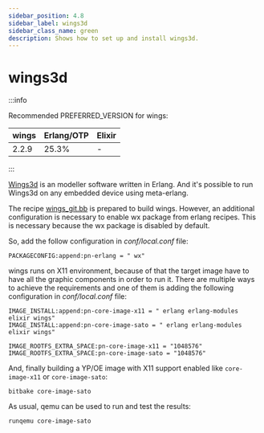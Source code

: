 ```yaml
---
sidebar_position: 4.8
sidebar_label: wings3d
sidebar_class_name: green
description: Shows how to set up and install wings3d.
---
```


# wings3d

:::info

Recommended PREFERRED_VERSION for wings:

| wings    | Erlang/OTP | Elixir |
| ---------| ---------- | ------ |
| 2.2.9    | 25.3%      | -      |

:::

[Wings3d](http://www.wings3d.com/) is an modeller software written in Erlang.
And it's possible to run Wings3d on any embedded device using meta-erlang.

The recipe
[wings_git.bb](https://github.com/meta-erlang/meta-erlang/blob/master/recipes-extended/wings/wings_git.bb)
is prepared to build wings. However, an additional configuration is necessary to
enable wx package from erlang recipes. This is necessary because the wx package
is disabled by default.

So, add the follow configuration in _conf/local.conf_ file:

```
PACKAGECONFIG:append:pn-erlang = " wx"
```

wings runs on X11 environment, because of that the target image have to have all
the graphic components in order to run it. There are multiple ways to achieve
the requirements and one of them is adding the following configuration in
_conf/local.conf_ file:

```
IMAGE_INSTALL:append:pn-core-image-x11 = " erlang erlang-modules elixir wings"
IMAGE_INSTALL:append:pn-core-image-sato = " erlang erlang-modules elixir wings"

IMAGE_ROOTFS_EXTRA_SPACE:pn-core-image-x11 = "1048576"
IMAGE_ROOTFS_EXTRA_SPACE:pn-core-image-sato = "1048576"
```

And, finally building a YP/OE image with X11 support enabled like
`core-image-x11` or `core-image-sato`:

```
bitbake core-image-sato
```

As usual, qemu can be used to run and test the results:

```bash
runqemu core-image-sato
```
